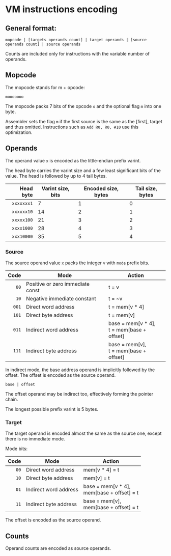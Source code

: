 # VM instructions encoding

## General format:

```
mopcode | [targets operands count] | target operands | [source operands count] | source operands
```

Counts are included only for instructions with the variable number of operands.

## Mopcode

The mopcode stands for m + opcode:

`mooooooo`

The mopcode packs 7 bits of the opcode
`o` and the optional flag `m` into one byte.

Assembler sets the flag `m` if the first source is the same as the [first], target and thus omitted. Instructions such as `Add R0, R0, #10` use this optimization.

## Operands

The operand value `x` is encoded as the little-endian prefix varint.

The head byte carries the varint size and a few least significant bits of the value.
The head is followed by up to 4 tail bytes.

|  Head byte | Varint size, bits | Encoded size, bytes | Tail size, bytes |
| ---------: | ----------------- | ------------------- | ---------------- |
| `xxxxxxx1` | 7                 | 1                   | 0                |
| `xxxxxx10` | 14                | 2                   | 1                |
| `xxxxx100` | 21                | 3                   | 2                |
| `xxxx1000` | 28                | 4                   | 3                |
| `xxx10000` | 35                | 5                   | 4                |

### Source

The source operand value `x` packs the integer `v` with `mode` prefix bits.

|  Code | Mode                             | Action                                              |
| ----: | -------------------------------- | --------------------------------------------------- |
|  `00` | Positive or zero immediate const | t = v                                               |
|  `10` | Negative immediate constant      | t = ~v                                              |
| `001` | Direct word address              | t = mem\[v \* 4\]                                   |
| `101` | Direct byte address              | t = mem\[v\]                                        |
| `011` | Indirect word address            | base = mem\[v \* 4\], <br> t = mem\[base + offset\] |
| `111` | Indirect byte address            | base = mem\[v\],<br>t = mem\[base + offset\]        |

In indirect mode, the base address operand is implicitly followed by the offset. The offset is encoded as the source operand.

```
base | offset
```

The offset operand may be indirect too, effectively forming the pointer chain.

The longest possible prefix varint is 5 bytes.

### Target

The target operand is encoded almost the same as the source one, except there is no immediate mode.

Mode bits:

| Code | Mode                  | Action                                            |
| ---: | --------------------- | ------------------------------------------------- |
| `00` | Direct word address   | mem\[v \* 4\] = t                                 |
| `10` | Direct byte address   | mem\[v\] = t                                      |
| `01` | Indirect word address | base = mem\[v \* 4\],<br>mem\[base + offset\] = t |
| `11` | Indirect byte address | base = mem\[v\],<br>mem\[base + offset\] = t      |

The offset is encoded as the source operand.

## Counts

Operand counts are encoded as source operands.
